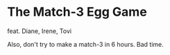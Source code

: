 # The Match-3 Egg Game

feat. Diane, Irene, Tovi

Also, don't try to make a match-3 in 6 hours. Bad time.
